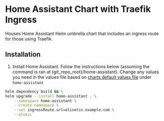 # Home Assistant Chart with Traefik Ingress
Houses Home Assistant Helm umbrella chart that includes an ingress route for those using Traefik.

## Installation
1. Install Home Assistant. Folow the instructions below (assuming the command is ran at {git_repo_root}/home-assistant). Change any values you need in the values file based on [charts default values file](https://artifacthub.io/packages/helm/helm-hass/home-assistant) under `home-assistant`
```bash
helm dependency build && \
helm upgrade --install home-assistant . \
    --namespace home-assistant \
    --create-namespace \
    --set ingressRoute.url=olivetin.example.com \
    --atomic
```